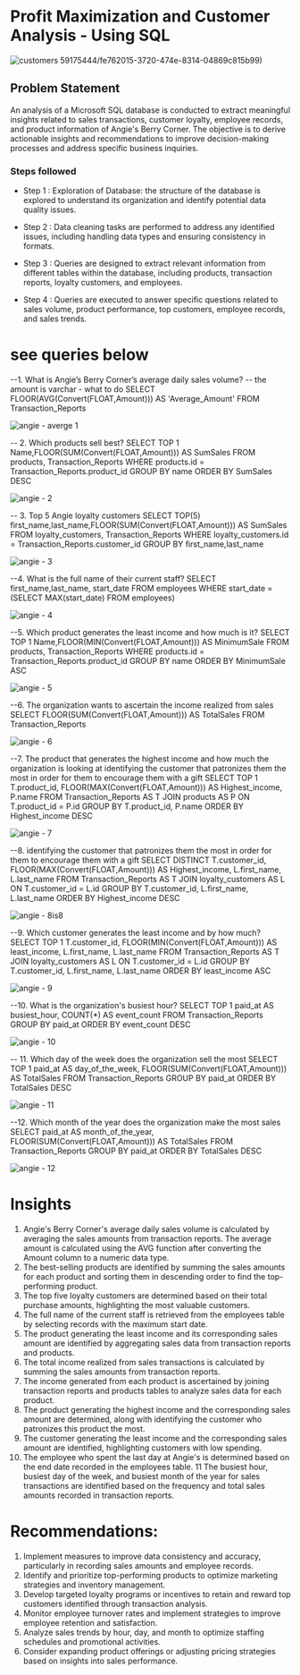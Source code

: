 
# Profit Maximization and Customer Analysis - Using SQL 
 

![customers](https://github.com/MariaImuede/Power-Bi/assets/159175444/29319929-a4d4-4ef6-a62a-d506e91115bf)
59175444/fe762015-3720-474e-8314-04869c815b99)


## Problem Statement

An analysis of a Microsoft SQL database is conducted to extract meaningful insights related to sales transactions, customer loyalty, employee records, and product information of Angie's Berry Corner. The objective is to derive actionable insights and recommendations to improve decision-making processes and address specific business inquiries.



### Steps followed 

- Step 1 : Exploration of Database: the structure of the database is explored to understand its organization and identify potential data quality issues.

- Step 2 : Data cleaning tasks are performed to address any identified issues, including handling data types and ensuring consistency in formats.

- Step 3 : Queries are designed to extract relevant information from different tables within the database, including products, transaction reports, loyalty customers, and employees.


- Step 4 : Queries are executed to answer specific questions related to sales volume, product performance, top customers, employee records, and sales trends.
           
# see queries below

--1. What is Angie’s Berry Corner’s average daily sales volume?
-- the amount is varchar - what to do
SELECT FLOOR(AVG(Convert(FLOAT,Amount))) AS 'Average_Amount' FROM Transaction_Reports

![angie - averge 1](https://github.com/MariaImuede/Power-Bi/assets/159175444/b63e2635-2e77-47c3-98c7-e094049c90c8)

-- 2. Which products sell best?
SELECT TOP 1 Name,FLOOR(SUM(Convert(FLOAT,Amount))) AS SumSales FROM products, Transaction_Reports
WHERE products.id = Transaction_Reports.product_id
GROUP BY name
ORDER BY SumSales DESC

![angie - 2](https://github.com/MariaImuede/Power-Bi/assets/159175444/72fe6722-2b17-4bdb-8ba3-8ee3e2eba3e5)

-- 3. Top 5 Angie loyalty customers
SELECT TOP(5) first_name,last_name,FLOOR(SUM(Convert(FLOAT,Amount))) AS SumSales 
FROM loyalty_customers, Transaction_Reports
WHERE loyalty_customers.id = Transaction_Reports.customer_id
GROUP BY first_name,last_name

![angie - 3](https://github.com/MariaImuede/Power-Bi/assets/159175444/30d584ef-b0f6-4516-a1f6-6b24e68c4cd5)

--4. What is the full name of their current staff?
SELECT first_name,last_name, start_date
FROM employees WHERE start_date = (SELECT MAX(start_date) FROM employees)

![angie - 4](https://github.com/MariaImuede/Power-Bi/assets/159175444/8e3225de-6565-41ec-a5a0-2ad31abbab47)


--5. Which product generates the least income and how much is it?
SELECT TOP 1 Name,FLOOR(MIN(Convert(FLOAT,Amount))) AS MinimumSale
FROM products, Transaction_Reports
WHERE products.id = Transaction_Reports.product_id
GROUP BY name
ORDER BY MinimumSale ASC

![angie - 5](https://github.com/MariaImuede/Power-Bi/assets/159175444/7a22a58b-3e0c-494a-997a-289799049f4e)


--6. The organization wants to ascertain the income realized from sales
SELECT FLOOR(SUM(Convert(FLOAT,Amount))) AS TotalSales 
FROM Transaction_Reports

![angie - 6](https://github.com/MariaImuede/Power-Bi/assets/159175444/6092eabf-2dfd-408c-8683-a9998f8065d4)

--7. The product that generates the highest income and how much the organization is looking at identifying the customer that patronizes them the most in order for them to encourage them with a gift
SELECT TOP 1 T.product_id, FLOOR(MAX(Convert(FLOAT,Amount))) AS Highest_income, P.name
FROM Transaction_Reports AS T
JOIN products AS P
ON T.product_id = P.id
GROUP BY T.product_id, P.name
ORDER BY  Highest_income DESC

![angie - 7](https://github.com/MariaImuede/Power-Bi/assets/159175444/0cec866e-7d8d-4195-9341-c0733e8ee224)

--8. identifying the customer that patronizes them the most in order for them to encourage them with a gift
SELECT DISTINCT T.customer_id, FLOOR(MAX(Convert(FLOAT,Amount))) AS Highest_income, L.first_name, L.last_name
FROM Transaction_Reports AS T
JOIN loyalty_customers AS L
ON T.customer_id = L.id
GROUP BY T.customer_id, L.first_name, L.last_name 
ORDER BY  Highest_income DESC

![angie - 8is8](https://github.com/MariaImuede/Power-Bi/assets/159175444/458a1b5b-2554-439b-b391-3e9302128ec2)

--9. Which customer generates the least income and by how much?
SELECT TOP 1 T.customer_id, FLOOR(MIN(Convert(FLOAT,Amount))) AS least_income, L.first_name, L.last_name
FROM Transaction_Reports AS T 
JOIN loyalty_customers AS L
ON T.customer_id = L.id
GROUP BY T.customer_id, L.first_name, L.last_name 
ORDER BY  least_income ASC

![angie - 9](https://github.com/MariaImuede/Power-Bi/assets/159175444/14543de6-5394-4921-88f2-17b03c1d3756)

--10. What is the organization's busiest hour?
SELECT TOP 1 paid_at AS busiest_hour, COUNT(*) AS event_count
FROM Transaction_Reports
GROUP BY paid_at 
ORDER BY event_count DESC 

![angie - 10](https://github.com/MariaImuede/Power-Bi/assets/159175444/40903a9c-75e4-4a46-acdc-b578c3bc7f73)

-- 11. Which day of the week does the organization sell the most
SELECT TOP 1 paid_at AS day_of_the_week, FLOOR(SUM(Convert(FLOAT,Amount))) AS TotalSales
FROM Transaction_Reports
GROUP BY paid_at 
ORDER BY TotalSales DESC 

![angie - 11](https://github.com/MariaImuede/Power-Bi/assets/159175444/c9ce2da1-b934-40b6-a9e3-bf5822b8b67f)

--12. Which month of the year does the organization make the most sales
SELECT paid_at AS month_of_the_year, FLOOR(SUM(Convert(FLOAT,Amount))) AS TotalSales
FROM Transaction_Reports
GROUP BY paid_at 
ORDER BY TotalSales DESC

![angie - 12](https://github.com/MariaImuede/Power-Bi/assets/159175444/36a7cdd8-e213-4b17-8a23-434e605c2296)


# Insights

1. Angie's Berry Corner's average daily sales volume is calculated by averaging the sales amounts from transaction reports. The average amount is calculated using the AVG function after converting the Amount column to a numeric data type.
2. The best-selling products are identified by summing the sales amounts for each product and sorting them in descending order to find the top-performing product.
3. The top five loyalty customers are determined based on their total purchase amounts, highlighting the most valuable customers.
4. The full name of the current staff is retrieved from the employees table by selecting records with the maximum start date.
5. The product generating the least income and its corresponding sales amount are identified by aggregating sales data from transaction reports and products.
6. The total income realized from sales transactions is calculated by summing the sales amounts from transaction reports.
7. The income generated from each product is ascertained by joining transaction reports and products tables to analyze sales data for each product.
8. The product generating the highest income and the corresponding sales amount are determined, along with identifying the customer who patronizes this product the most.
9. The customer generating the least income and the corresponding sales amount are identified, highlighting customers with low spending.
10. The employee who spent the last day at Angie's is determined based on the end date recorded in the employees table.
11 The busiest hour, busiest day of the week, and busiest month of the year for sales transactions are identified based on the frequency and total sales amounts recorded in transaction reports.

# Recommendations:

1. Implement measures to improve data consistency and accuracy, particularly in recording sales amounts and employee records.
2. Identify and prioritize top-performing products to optimize marketing strategies and inventory management.
3. Develop targeted loyalty programs or incentives to retain and reward top customers identified through transaction analysis.
4. Monitor employee turnover rates and implement strategies to improve employee retention and satisfaction.
5. Analyze sales trends by hour, day, and month to optimize staffing schedules and promotional activities.
6. Consider expanding product offerings or adjusting pricing strategies based on insights into sales performance.

